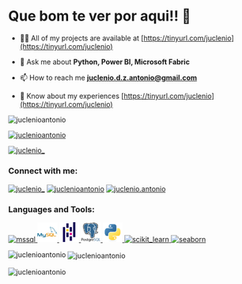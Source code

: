 <h1 align="left">Que bom te ver por aqui!! 👋</h1>

- 👨‍💻 All of my projects are available at [https://tinyurl.com/juclenio](https://tinyurl.com/juclenio)

- 💬 Ask me about **Python, Power BI, Microsoft Fabric**

- 📫 How to reach me **juclenio.d.z.antonio@gmail.com**

- 📄 Know about my experiences [https://tinyurl.com/juclenio](https://tinyurl.com/juclenio)

<p align="left"> <img src="https://komarev.com/ghpvc/?username=juclenioantonio&label=Profile%20views&color=0e75b6&style=flat" alt="juclenioantonio" /> </p>

<p align="left"> <a href="https://github.com/ryo-ma/github-profile-trophy"><img src="https://github-profile-trophy.vercel.app/?username=juclenioantonio" alt="juclenioantonio" /></a> </p>

<p align="left"> <a href="https://twitter.com/juclenio_" target="blank"><img src="https://img.shields.io/twitter/follow/juclenio_?logo=twitter&style=for-the-badge" alt="juclenio_" /></a> </p>



<h3 align="left">Connect with me:</h3>
<p align="left">
<a href="https://twitter.com/juclenio_" target="blank"><img align="center" src="https://raw.githubusercontent.com/rahuldkjain/github-profile-readme-generator/master/src/images/icons/Social/twitter.svg" alt="juclenio_" height="30" width="40" /></a>
<a href="https://linkedin.com/in/juclenioantonio" target="blank"><img align="center" src="https://raw.githubusercontent.com/rahuldkjain/github-profile-readme-generator/master/src/images/icons/Social/linked-in-alt.svg" alt="juclenioantonio" height="30" width="40" /></a>
<a href="https://instagram.com/juclenio.antonio" target="blank"><img align="center" src="https://raw.githubusercontent.com/rahuldkjain/github-profile-readme-generator/master/src/images/icons/Social/instagram.svg" alt="juclenio.antonio" height="30" width="40" /></a>
</p>

<h3 align="left">Languages and Tools:</h3>
<p align="left"> <a href="https://www.microsoft.com/en-us/sql-server" target="_blank" rel="noreferrer"> <img src="https://www.svgrepo.com/show/303229/microsoft-sql-server-logo.svg" alt="mssql" width="40" height="40"/> </a> <a href="https://www.mysql.com/" target="_blank" rel="noreferrer"> <img src="https://raw.githubusercontent.com/devicons/devicon/master/icons/mysql/mysql-original-wordmark.svg" alt="mysql" width="40" height="40"/> </a> <a href="https://pandas.pydata.org/" target="_blank" rel="noreferrer"> <img src="https://raw.githubusercontent.com/devicons/devicon/2ae2a900d2f041da66e950e4d48052658d850630/icons/pandas/pandas-original.svg" alt="pandas" width="40" height="40"/> </a> <a href="https://www.postgresql.org" target="_blank" rel="noreferrer"> <img src="https://raw.githubusercontent.com/devicons/devicon/master/icons/postgresql/postgresql-original-wordmark.svg" alt="postgresql" width="40" height="40"/> </a> <a href="https://www.python.org" target="_blank" rel="noreferrer"> <img src="https://raw.githubusercontent.com/devicons/devicon/master/icons/python/python-original.svg" alt="python" width="40" height="40"/> </a> <a href="https://scikit-learn.org/" target="_blank" rel="noreferrer"> <img src="https://upload.wikimedia.org/wikipedia/commons/0/05/Scikit_learn_logo_small.svg" alt="scikit_learn" width="40" height="40"/> </a> <a href="https://seaborn.pydata.org/" target="_blank" rel="noreferrer"> <img src="https://seaborn.pydata.org/_images/logo-mark-lightbg.svg" alt="seaborn" width="40" height="40"/> </a> </p>

<p><img align="left" src="https://github-readme-stats.vercel.app/api/top-langs?username=juclenioantonio&show_icons=true&locale=en&layout=compact" alt="juclenioantonio" /></p>

<p>&nbsp;<img align="center" src="https://github-readme-stats.vercel.app/api?username=juclenioantonio&show_icons=true&locale=en" alt="juclenioantonio" /></p>

<p><img align="center" src="https://github-readme-streak-stats.herokuapp.com/?user=juclenioantonio&" alt="juclenioantonio" /></p>
